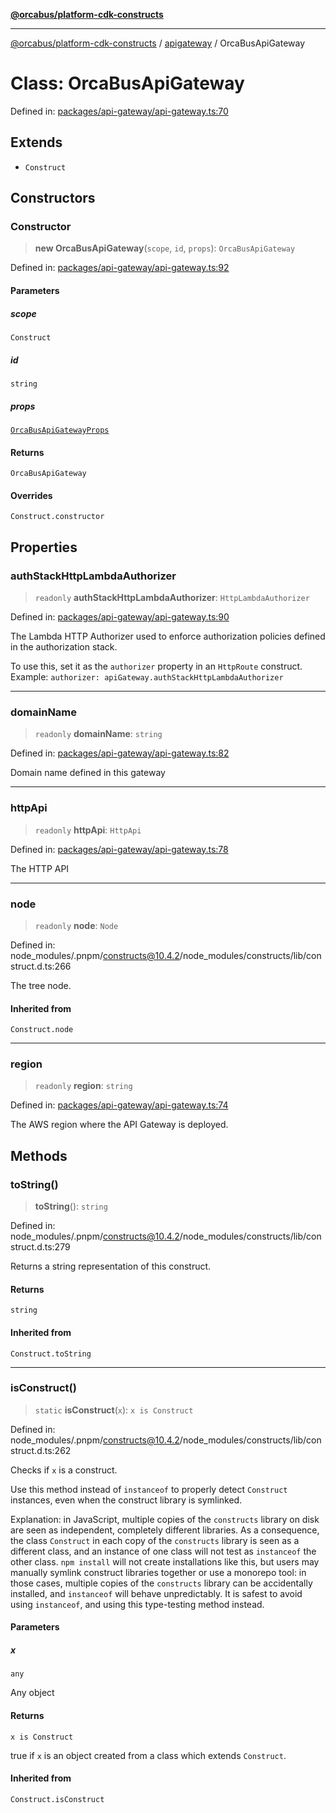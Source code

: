 [**@orcabus/platform-cdk-constructs**](../../../../README.md)

***

[@orcabus/platform-cdk-constructs](../../../../README.md) / [apigateway](../README.md) / OrcaBusApiGateway

# Class: OrcaBusApiGateway

Defined in: [packages/api-gateway/api-gateway.ts:70](https://github.com/OrcaBus/platform-cdk-constructs/blob/342fbc450bcf042009fcb0577341af4e80a50756/packages/api-gateway/api-gateway.ts#L70)

## Extends

- `Construct`

## Constructors

### Constructor

> **new OrcaBusApiGateway**(`scope`, `id`, `props`): `OrcaBusApiGateway`

Defined in: [packages/api-gateway/api-gateway.ts:92](https://github.com/OrcaBus/platform-cdk-constructs/blob/342fbc450bcf042009fcb0577341af4e80a50756/packages/api-gateway/api-gateway.ts#L92)

#### Parameters

##### scope

`Construct`

##### id

`string`

##### props

[`OrcaBusApiGatewayProps`](../interfaces/OrcaBusApiGatewayProps.md)

#### Returns

`OrcaBusApiGateway`

#### Overrides

`Construct.constructor`

## Properties

### authStackHttpLambdaAuthorizer

> `readonly` **authStackHttpLambdaAuthorizer**: `HttpLambdaAuthorizer`

Defined in: [packages/api-gateway/api-gateway.ts:90](https://github.com/OrcaBus/platform-cdk-constructs/blob/342fbc450bcf042009fcb0577341af4e80a50756/packages/api-gateway/api-gateway.ts#L90)

The Lambda HTTP Authorizer used to enforce authorization policies
defined in the authorization stack.

To use this, set it as the `authorizer` property in an `HttpRoute` construct.
Example: `authorizer: apiGateway.authStackHttpLambdaAuthorizer`

***

### domainName

> `readonly` **domainName**: `string`

Defined in: [packages/api-gateway/api-gateway.ts:82](https://github.com/OrcaBus/platform-cdk-constructs/blob/342fbc450bcf042009fcb0577341af4e80a50756/packages/api-gateway/api-gateway.ts#L82)

Domain name defined in this gateway

***

### httpApi

> `readonly` **httpApi**: `HttpApi`

Defined in: [packages/api-gateway/api-gateway.ts:78](https://github.com/OrcaBus/platform-cdk-constructs/blob/342fbc450bcf042009fcb0577341af4e80a50756/packages/api-gateway/api-gateway.ts#L78)

The HTTP API

***

### node

> `readonly` **node**: `Node`

Defined in: node\_modules/.pnpm/constructs@10.4.2/node\_modules/constructs/lib/construct.d.ts:266

The tree node.

#### Inherited from

`Construct.node`

***

### region

> `readonly` **region**: `string`

Defined in: [packages/api-gateway/api-gateway.ts:74](https://github.com/OrcaBus/platform-cdk-constructs/blob/342fbc450bcf042009fcb0577341af4e80a50756/packages/api-gateway/api-gateway.ts#L74)

The AWS region where the API Gateway is deployed.

## Methods

### toString()

> **toString**(): `string`

Defined in: node\_modules/.pnpm/constructs@10.4.2/node\_modules/constructs/lib/construct.d.ts:279

Returns a string representation of this construct.

#### Returns

`string`

#### Inherited from

`Construct.toString`

***

### isConstruct()

> `static` **isConstruct**(`x`): `x is Construct`

Defined in: node\_modules/.pnpm/constructs@10.4.2/node\_modules/constructs/lib/construct.d.ts:262

Checks if `x` is a construct.

Use this method instead of `instanceof` to properly detect `Construct`
instances, even when the construct library is symlinked.

Explanation: in JavaScript, multiple copies of the `constructs` library on
disk are seen as independent, completely different libraries. As a
consequence, the class `Construct` in each copy of the `constructs` library
is seen as a different class, and an instance of one class will not test as
`instanceof` the other class. `npm install` will not create installations
like this, but users may manually symlink construct libraries together or
use a monorepo tool: in those cases, multiple copies of the `constructs`
library can be accidentally installed, and `instanceof` will behave
unpredictably. It is safest to avoid using `instanceof`, and using
this type-testing method instead.

#### Parameters

##### x

`any`

Any object

#### Returns

`x is Construct`

true if `x` is an object created from a class which extends `Construct`.

#### Inherited from

`Construct.isConstruct`
